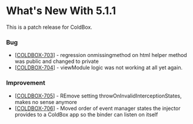 # What's New With 5.1.1

This is a patch release for ColdBox.

### Bug

* \[[COLDBOX-703](https://ortussolutions.atlassian.net/browse/COLDBOX-703)\] - regression onmissingmethod on html helper method was public and changed to private
* \[[COLDBOX-704](https://ortussolutions.atlassian.net/browse/COLDBOX-704)\] - viewModule logic was not working at all yet again.

### Improvement

* \[[COLDBOX-705](https://ortussolutions.atlassian.net/browse/COLDBOX-705)\] - REmove setting throwOnInvalidInterceptionStates, makes no sense anymore
* \[[COLDBOX-706](https://ortussolutions.atlassian.net/browse/COLDBOX-706)\] - Moved order of event manager states the injector provides to a ColdBox app so the binder can listen on itself

